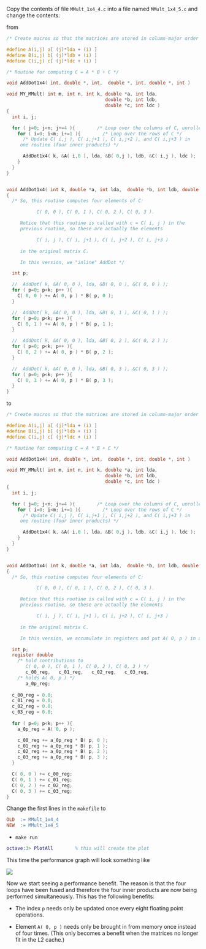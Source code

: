 Copy the contents of file `MMult_1x4_4.c` into a file named `MMult_1x4_5.c` and change the contents:

from
```c
/* Create macros so that the matrices are stored in column-major order */

#define A(i,j) a[ (j)*lda + (i) ]
#define B(i,j) b[ (j)*ldb + (i) ]
#define C(i,j) c[ (j)*ldc + (i) ]

/* Routine for computing C = A * B + C */

void AddDot1x4( int, double *, int,  double *, int, double *, int )

void MY_MMult( int m, int n, int k, double *a, int lda, 
                                    double *b, int ldb,
                                    double *c, int ldc )
{
  int i, j;

  for ( j=0; j<n; j+=4 ){        /* Loop over the columns of C, unrolled by 4 */
    for ( i=0; i<m; i+=1 ){        /* Loop over the rows of C */
      /* Update C( i,j ), C( i,j+1 ), C( i,j+2 ), and C( i,j+3 ) in
	 one routine (four inner products) */

      AddDot1x4( k, &A( i,0 ), lda, &B( 0,j ), ldb, &C( i,j ), ldc );
    }
  }
}


void AddDot1x4( int k, double *a, int lda,  double *b, int ldb, double *c, int ldc )
{
  /* So, this routine computes four elements of C: 

           C( 0, 0 ), C( 0, 1 ), C( 0, 2 ), C( 0, 3 ).  

     Notice that this routine is called with c = C( i, j ) in the
     previous routine, so these are actually the elements 

           C( i, j ), C( i, j+1 ), C( i, j+2 ), C( i, j+3 ) 
	  
     in the original matrix C.

     In this version, we "inline" AddDot */ 

  int p;

  //  AddDot( k, &A( 0, 0 ), lda, &B( 0, 0 ), &C( 0, 0 ) );
  for ( p=0; p<k; p++ ){
    C( 0, 0 ) += A( 0, p ) * B( p, 0 );     
  }

  //  AddDot( k, &A( 0, 0 ), lda, &B( 0, 1 ), &C( 0, 1 ) );
  for ( p=0; p<k; p++ ){
    C( 0, 1 ) += A( 0, p ) * B( p, 1 );     
  }

  //  AddDot( k, &A( 0, 0 ), lda, &B( 0, 2 ), &C( 0, 2 ) );
  for ( p=0; p<k; p++ ){
    C( 0, 2 ) += A( 0, p ) * B( p, 2 );     
  }

  //  AddDot( k, &A( 0, 0 ), lda, &B( 0, 3 ), &C( 0, 3 ) );
  for ( p=0; p<k; p++ ){
    C( 0, 3 ) += A( 0, p ) * B( p, 3 );     
  }
}
```
to
```c
/* Create macros so that the matrices are stored in column-major order */

#define A(i,j) a[ (j)*lda + (i) ]
#define B(i,j) b[ (j)*ldb + (i) ]
#define C(i,j) c[ (j)*ldc + (i) ]

/* Routine for computing C = A * B + C */

void AddDot1x4( int, double *, int,  double *, int, double *, int )

void MY_MMult( int m, int n, int k, double *a, int lda, 
                                    double *b, int ldb,
                                    double *c, int ldc )
{
  int i, j;

  for ( j=0; j<n; j+=4 ){        /* Loop over the columns of C, unrolled by 4 */
    for ( i=0; i<m; i+=1 ){        /* Loop over the rows of C */
      /* Update C( i,j ), C( i,j+1 ), C( i,j+2 ), and C( i,j+3 ) in
	 one routine (four inner products) */

      AddDot1x4( k, &A( i,0 ), lda, &B( 0,j ), ldb, &C( i,j ), ldc );
    }
  }
}


void AddDot1x4( int k, double *a, int lda,  double *b, int ldb, double *c, int ldc )
{
  /* So, this routine computes four elements of C: 

           C( 0, 0 ), C( 0, 1 ), C( 0, 2 ), C( 0, 3 ).  

     Notice that this routine is called with c = C( i, j ) in the
     previous routine, so these are actually the elements 

           C( i, j ), C( i, j+1 ), C( i, j+2 ), C( i, j+3 ) 
	  
     in the original matrix C.

     In this version, we accumulate in registers and put A( 0, p ) in a register */

  int p;
  register double 
    /* hold contributions to
       C( 0, 0 ), C( 0, 1 ), C( 0, 2 ), C( 0, 3 ) */
       c_00_reg,   c_01_reg,   c_02_reg,   c_03_reg,  
    /* holds A( 0, p ) */
       a_0p_reg;
    
  c_00_reg = 0.0; 
  c_01_reg = 0.0; 
  c_02_reg = 0.0; 
  c_03_reg = 0.0;
 
  for ( p=0; p<k; p++ ){
    a_0p_reg = A( 0, p );

    c_00_reg += a_0p_reg * B( p, 0 );     
    c_01_reg += a_0p_reg * B( p, 1 );     
    c_02_reg += a_0p_reg * B( p, 2 );     
    c_03_reg += a_0p_reg * B( p, 3 );     
  }

  C( 0, 0 ) += c_00_reg; 
  C( 0, 1 ) += c_01_reg; 
  C( 0, 2 ) += c_02_reg; 
  C( 0, 3 ) += c_03_reg;
}
```

Change the first lines in the `makefile` to
```makefile
OLD  := MMult_1x4_4
NEW  := MMult_1x4_5     
```
 * `make run`
```matlab
octave:3> PlotAll        % this will create the plot
```

This time the performance graph will look something like


![](https://github.com/SudoNohup/HowToOptimizeGemm/raw/master/figures/compare_MMult-1x4-4_MMult-1x4-5.png)

Now we start seeing a performance benefit.  The reason is that the four loops have been fused and therefore the four inner products are now being performed simultaneously.    This has the following benefits:
 
 * The index `p` needs only be updated once every eight floating point operations.

 * Element `A( 0, p )` needs only be brought in from memory once instead of four times.  (This only becomes a benefit when the matrices no longer fit in the L2 cache.)